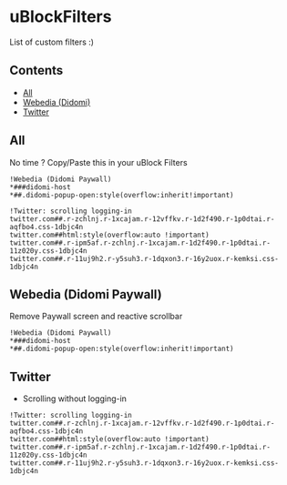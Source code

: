 # uBlockFilters
List of custom filters :)

## Contents

- [All](#all)
- [Webedia (Didomi)](#webedia)
- [Twitter](#twitter)

## All
No time ? Copy/Paste this in your uBlock Filters
```
!Webedia (Didomi Paywall)
*###didomi-host
*##.didomi-popup-open:style(overflow:inherit!important)

!Twitter: scrolling logging-in
twitter.com##.r-zchlnj.r-1xcajam.r-12vffkv.r-1d2f490.r-1p0dtai.r-aqfbo4.css-1dbjc4n
twitter.com##html:style(overflow:auto !important)
twitter.com##.r-ipm5af.r-zchlnj.r-1xcajam.r-1d2f490.r-1p0dtai.r-11z020y.css-1dbjc4n
twitter.com##.r-11uj9h2.r-y5suh3.r-1dqxon3.r-16y2uox.r-kemksi.css-1dbjc4n
```

## Webedia (Didomi Paywall)
Remove Paywall screen and reactive scrollbar
```
!Webedia (Didomi Paywall)
*###didomi-host
*##.didomi-popup-open:style(overflow:inherit!important)
```

## Twitter
* Scrolling without logging-in
```
!Twitter: scrolling logging-in
twitter.com##.r-zchlnj.r-1xcajam.r-12vffkv.r-1d2f490.r-1p0dtai.r-aqfbo4.css-1dbjc4n
twitter.com##html:style(overflow:auto !important)
twitter.com##.r-ipm5af.r-zchlnj.r-1xcajam.r-1d2f490.r-1p0dtai.r-11z020y.css-1dbjc4n
twitter.com##.r-11uj9h2.r-y5suh3.r-1dqxon3.r-16y2uox.r-kemksi.css-1dbjc4n
```
